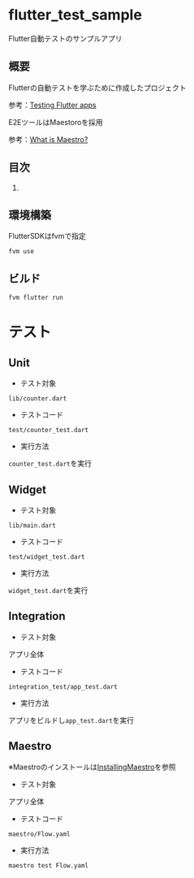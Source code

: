 # flutter_test_sample

Flutter自動テストのサンプルアプリ

## 概要

Flutterの自動テストを学ぶために作成したプロジェクト

参考：[Testing Flutter apps](https://docs.flutter.dev/testing/overview)

E2EツールはMaestoroを採用

参考：[What is Maestro?](https://maestro.mobile.dev/)

## 目次

1. 

## 環境構築

FlutterSDKはfvmで指定
```
fvm use
```

## ビルド

```
fvm flutter run 
```

# テスト

## Unit

- テスト対象

`lib/counter.dart`

- テストコード

`test/counter_test.dart`

- 実行方法

`counter_test.dart`を実行

## Widget

- テスト対象

`lib/main.dart`

- テストコード

`test/widget_test.dart`

- 実行方法

`widget_test.dart`を実行

## Integration

- テスト対象

アプリ全体

- テストコード

`integration_test/app_test.dart`

- 実行方法

アプリをビルドし`app_test.dart`を実行

## Maestro

※Maestroのインストールは[InstallingMaestro](https://maestro.mobile.dev/getting-started/installing-maestro)を参照

- テスト対象

アプリ全体

- テストコード

`maestro/Flow.yaml`

- 実行方法

`maestro test Flow.yaml`